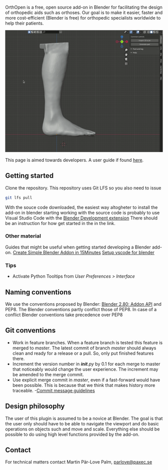 OrthOpen is a free, open source add-on in Blender for facilitating the design of orthopedic aids such as orthoses.  Our
goal is to make it easier, faster and more cost-efficient (Blender is free) for orthopedic specialists worldwide to help
their patients.

![](docs/rotation_demo.gif)

This page is aimed towards developers. A user guide if found [here](https://ota3d.github.io/orthopen/).

## Getting started 
Clone the repository. This repository uses Git LFS so you also need to issue 
```bash
git lfs pull 
```
With the souce code downloaded, the easiest way altogheter to install the add-on in blender starting working with the
source code is probably to use Visual Studio Code with the [Blender Development extension](https://marketplace.visualstudio.com/items?itemName=JacquesLucke.blender-development)
There should be an instruction for how get started in the in the link.

### Other material
Guides that might be useful when getting started developing a Blender add-on. 
[Create Simple Blender Addon in 15Minutes](https://www.youtube.com/watch?v=Y67eCfiqJQU) 
[Setup vscode for blender](https://www.youtube.com/watch?v=bmpKAluHiEc)

### Tips 
- Activate Python Tooltips from *User Preferences > Interface*

## Naming conventions 
We use the conventions proposed by Blender: [Blender 2.80: Addon
API](https://wiki.blender.org/wiki/Reference/Release_Notes/2.80/Python_API/Addons) and PEP8. The Blender conventions
partly conflict those of PEP8. In case of a conflict Blender conventions take precedence over PEP8

## Git conventions 
- Work in feature branches. When a feature branch is tested this feature is merged to *master*. The latest commit of
   branch *master* should always clean and ready for a release or a pull. So, only put finished features there. 
- Increment the version number in *__init__.py* by 0.1 for each merge to master that noticeably would change the user
  experience. The increment may be amended to the merge commit.
- Use explicit merge commit in *master*, even if a fast-forward would have been possible. This is because that we think
  that makes history more traceable. 
-[Commit message guidelines](https://www.git-scm.com/book/en/v2/Distributed-Git-Contributing-to-a-Project#_commit_guidelines)

## Design philosophy
The user of this plugin is assumed to be a novice at Blender. The goal is that the user only should have to be able to
navigate the viewport and do basic operations on objects such and move and scale. Everything else should be possible to
do using high level functions provided by the add-on.

## Contact
For technical matters contact Martin Pär-Love Palm, parlove@paxec.se
